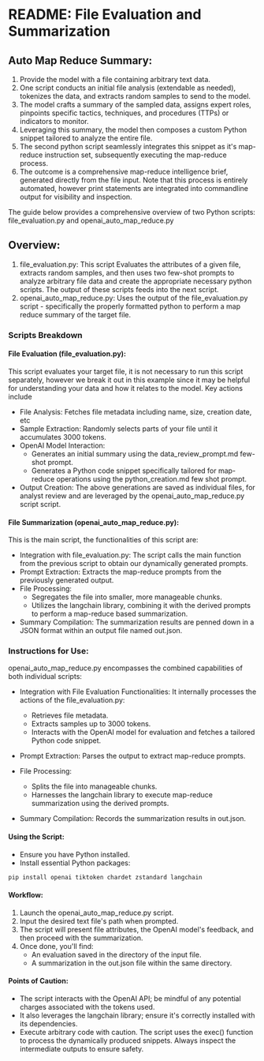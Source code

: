 # README: File Evaluation and Summarization

## Auto Map Reduce Summary:

1. Provide the model with a file containing arbitrary text data.
2. One script conducts an initial file analysis (extendable as needed), tokenizes the data, and extracts random samples to send to the model.
3. The model crafts a summary of the sampled data, assigns expert roles, pinpoints specific tactics, techniques, and procedures (TTPs) or indicators to monitor.
4. Leveraging this summary, the model then composes a custom Python snippet tailored to analyze the entire file.
5. The second python script seamlessly integrates this snippet as it's map-reduce instruction set, subsequently executing the map-reduce process.
6. The outcome is a comprehensive map-reduce intelligence brief, generated directly from the file input. Note that this process is entirely automated, however print statements are integrated into commandline output for visibility and inspection.

The guide below provides a comprehensive overview of two Python scripts: file_evaluation.py and openai_auto_map_reduce.py 

## Overview:

1. file_evaluation.py: This script Evaluates the attributes of a given file, extracts random samples, and then uses two few-shot prompts to analyze arbitrary file data and create the appropriate necessary python scripts. The output of these scripts feeds into the next script.
2. openai_auto_map_reduce.py: Uses the output of the file_evaluation.py script - specifically the properly formatted python to perform a map reduce summary of the target file.

### Scripts Breakdown

#### File Evaluation (file_evaluation.py):

This script evaluates your target file, it is not necessary to run this script separately, however we break it out in this example since it may be helpful for understanding your data and how it relates to the model. Key actions include

- File Analysis: Fetches file metadata including name, size, creation date, etc
- Sample Extraction: Randomly selects parts of your file until it accumulates 3000 tokens.
- OpenAI Model Interaction:
    - Generates an initial summary using the data_review_prompt.md few-shot prompt.
    - Generates a Python code snippet specifically tailored for map-reduce operations using the python_creation.md few shot prompt.
- Output Creation: The above generations are saved as individual files, for analyst review and are leveraged by the openai_auto_map_reduce.py script script.

#### File Summarization (openai_auto_map_reduce.py):

This is the main script, the functionalities of this script are:

- Integration with file_evaluation.py: The script calls the main function from the previous script to obtain our dynamically generated prompts.
- Prompt Extraction: Extracts the map-reduce prompts from the previously generated output.
- File Processing:
    - Segregates the file into smaller, more manageable chunks.
    - Utilizes the langchain library, combining it with the derived prompts to perform a map-reduce based summarization.
- Summary Compilation: The summarization results are penned down in a JSON format within an output file named out.json.

### Instructions for Use:

openai_auto_map_reduce.py encompasses the combined capabilities of both individual scripts:

- Integration with File Evaluation Functionalities: It internally processes the actions of the file_evaluation.py:
    - Retrieves file metadata.
    - Extracts samples up to 3000 tokens.
    - Interacts with the OpenAI model for evaluation and fetches a tailored Python code snippet.

- Prompt Extraction: Parses the output to extract map-reduce prompts.
- File Processing:
    - Splits the file into manageable chunks.
    - Harnesses the langchain library to execute map-reduce summarization using the derived prompts.
- Summary Compilation: Records the summarization results in out.json.

#### Using the Script:

- Ensure you have Python installed.
- Install essential Python packages:
```bash 
pip install openai tiktoken chardet zstandard langchain
```

#### Workflow:
1. Launch the openai_auto_map_reduce.py script.
2. Input the desired text file's path when prompted.
3. The script will present file attributes, the OpenAI model's feedback, and then proceed with the summarization.
4. Once done, you'll find:
    - An evaluation saved in the directory of the input file.
    - A summarization in the out.json file within the same directory.

#### Points of Caution:
- The script interacts with the OpenAI API; be mindful of any potential charges associated with the tokens used.
- It also leverages the langchain library; ensure it's correctly installed with its dependencies.
- Execute arbitrary code with caution. The script uses the exec() function to process the dynamically produced snippets. Always inspect the intermediate outputs to ensure safety.
